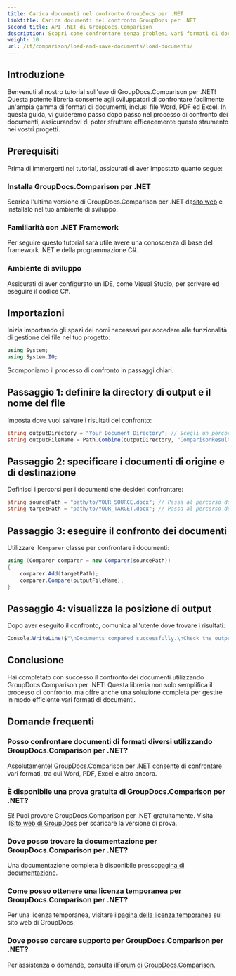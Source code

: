 ```yaml
---
title: Carica documenti nel confronto GroupDocs per .NET
linktitle: Carica documenti nel confronto GroupDocs per .NET
second_title: API .NET di GroupDocs.Comparison
description: Scopri come confrontare senza problemi vari formati di documenti, tra cui Word, PDF ed Excel, utilizzando questa solida libreria. Perfetto per sviluppatori di tutti i livelli, questo tutorial passo dopo passo.
weight: 10
url: /it/comparison/load-and-save-documents/load-documents/
---
```

## Introduzione

Benvenuti al nostro tutorial sull'uso di GroupDocs.Comparison per .NET! Questa potente libreria consente agli sviluppatori di confrontare facilmente un'ampia gamma di formati di documenti, inclusi file Word, PDF ed Excel. In questa guida, vi guideremo passo dopo passo nel processo di confronto dei documenti, assicurandovi di poter sfruttare efficacemente questo strumento nei vostri progetti.

## Prerequisiti

Prima di immergerti nel tutorial, assicurati di aver impostato quanto segue:

### Installa GroupDocs.Comparison per .NET
 Scarica l'ultima versione di GroupDocs.Comparison per .NET da[sito web](https://releases.groupdocs.com/comparison/net/) e installalo nel tuo ambiente di sviluppo.

### Familiarità con .NET Framework
Per seguire questo tutorial sarà utile avere una conoscenza di base del framework .NET e della programmazione C#.

### Ambiente di sviluppo
Assicurati di aver configurato un IDE, come Visual Studio, per scrivere ed eseguire il codice C#.

## Importazioni

Inizia importando gli spazi dei nomi necessari per accedere alle funzionalità di gestione dei file nel tuo progetto:

```csharp
using System;
using System.IO;
```

Scomponiamo il processo di confronto in passaggi chiari.

## Passaggio 1: definire la directory di output e il nome del file

Imposta dove vuoi salvare i risultati del confronto:

```csharp
string outputDirectory = "Your Document Directory"; // Scegli un percorso valido
string outputFileName = Path.Combine(outputDirectory, "ComparisonResult.docx");
```

## Passaggio 2: specificare i documenti di origine e di destinazione

Definisci i percorsi per i documenti che desideri confrontare:

```csharp
string sourcePath = "path/to/YOUR_SOURCE.docx"; // Passa al percorso del documento sorgente
string targetPath = "path/to/YOUR_TARGET.docx"; // Passa al percorso del documento di destinazione
```

## Passaggio 3: eseguire il confronto dei documenti

 Utilizzare il`Comparer` classe per confrontare i documenti:

```csharp
using (Comparer comparer = new Comparer(sourcePath))
{
    comparer.Add(targetPath);
    comparer.Compare(outputFileName);
}
```

## Passaggio 4: visualizza la posizione di output

Dopo aver eseguito il confronto, comunica all'utente dove trovare i risultati:

```csharp
Console.WriteLine($"\nDocuments compared successfully.\nCheck the output in: {outputDirectory}");
```

## Conclusione

Hai completato con successo il confronto dei documenti utilizzando GroupDocs.Comparison per .NET! Questa libreria non solo semplifica il processo di confronto, ma offre anche una soluzione completa per gestire in modo efficiente vari formati di documenti.

## Domande frequenti

### Posso confrontare documenti di formati diversi utilizzando GroupDocs.Comparison per .NET?
Assolutamente! GroupDocs.Comparison per .NET consente di confrontare vari formati, tra cui Word, PDF, Excel e altro ancora.

### È disponibile una prova gratuita di GroupDocs.Comparison per .NET?
 Sì! Puoi provare GroupDocs.Comparison per .NET gratuitamente. Visita il[Sito web di GroupDocs](https://releases.groupdocs.com/) per scaricare la versione di prova.

### Dove posso trovare la documentazione per GroupDocs.Comparison per .NET?
 Una documentazione completa è disponibile presso[pagina di documentazione](https://reference.groupdocs.com/comparison/net/).

### Come posso ottenere una licenza temporanea per GroupDocs.Comparison per .NET?
 Per una licenza temporanea, visitare il[pagina della licenza temporanea](https://purchase.groupdocs.com/temporary-license/) sul sito web di GroupDocs.

### Dove posso cercare supporto per GroupDocs.Comparison per .NET?
 Per assistenza o domande, consulta il[Forum di GroupDocs.Comparison](https://forum.groupdocs.com/c/comparison/12).